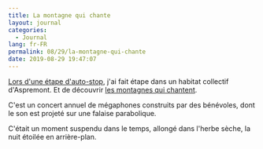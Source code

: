 ```yaml
---
title: La montagne qui chante
layout: journal
categories:
  - Journal
lang: fr-FR
permalink: 08/29/la-montagne-qui-chante
date: 2019-08-29 19:47:07
---
```


[Lors d'une étape d'auto-stop](/08/29/auto-stop/), j'ai fait étape dans un habitat collectif d'Aspremont. Et de découvrir [les montagnes qui chantent](https://lestrompesdufai.wordpress.com/).

C'est un concert annuel de mégaphones construits par des bénévoles, dont le son est projeté sur une falaise parabolique.

C'était un moment suspendu dans le temps, allongé dans l'herbe sèche, la nuit étoilée en arrière-plan.